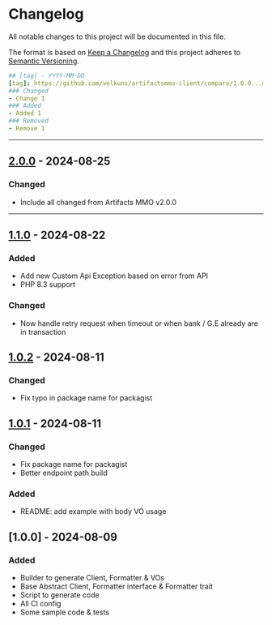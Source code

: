 # Changelog
All notable changes to this project will be documented in this file.

The format is based on [Keep a Changelog](http://keepachangelog.com/en/1.0.0/)
and this project adheres to [Semantic Versioning](http://semver.org/spec/v2.0.0.html).

```yaml
## [tag] - YYYY-MM-DD
[tag]: https://github.com/velkuns/artifactsmmo-client/compare/1.0.0...master
### Changed
- Change 1
### Added
- Added 1
### Removed
- Remove 1
```

----

## [2.0.0] - 2024-08-25
[2.0.0]: https://github.com/velkuns/artifactsmmo-client/compare/1.1.0...2.0.0
### Changed
- Include all changed from Artifacts MMO v2.0.0

----

## [1.1.0] - 2024-08-22
[1.1.0]: https://github.com/velkuns/artifactsmmo-client/compare/1.0.2...1.1.0
### Added
- Add new Custom Api Exception based on error from API
- PHP 8.3 support
### Changed
- Now handle retry request when timeout or when bank / G.E already are in transaction

## [1.0.2] - 2024-08-11
[1.0.2]: https://github.com/velkuns/artifactsmmo-client/compare/1.0.1...1.0.2
### Changed
- Fix typo in package name for packagist

## [1.0.1] - 2024-08-11
[1.0.1]: https://github.com/velkuns/artifactsmmo-client/compare/1.0.0...1.0.1
### Changed
- Fix package name for packagist
- Better endpoint path build
### Added
- README: add example with body VO usage

## [1.0.0] - 2024-08-09
### Added
- Builder to generate Client, Formatter & VOs
- Base Abstract Client, Formatter interface & Formatter trait
- Script to generate code
- All CI config
- Some sample code & tests
